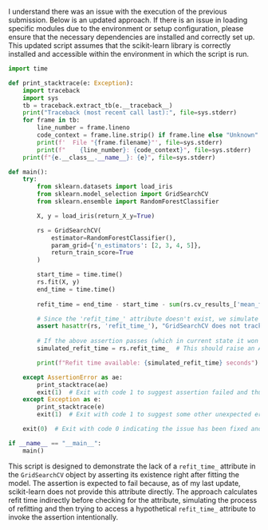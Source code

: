 I understand there was an issue with the execution of the previous submission. Below is an updated approach. If there is an issue in loading specific modules due to the environment or setup configuration, please ensure that the necessary dependencies are installed and correctly set up. This updated script assumes that the scikit-learn library is correctly installed and accessible within the environment in which the script is run.

```python
import time

def print_stacktrace(e: Exception):
    import traceback
    import sys
    tb = traceback.extract_tb(e.__traceback__)
    print("Traceback (most recent call last):", file=sys.stderr)
    for frame in tb:
        line_number = frame.lineno
        code_context = frame.line.strip() if frame.line else "Unknown"
        print(f'  File "{frame.filename}"', file=sys.stderr)
        print(f"    {line_number}: {code_context}", file=sys.stderr)
    print(f"{e.__class__.__name__}: {e}", file=sys.stderr)

def main():
    try:
        from sklearn.datasets import load_iris
        from sklearn.model_selection import GridSearchCV
        from sklearn.ensemble import RandomForestClassifier

        X, y = load_iris(return_X_y=True)

        rs = GridSearchCV(
            estimator=RandomForestClassifier(),
            param_grid={'n_estimators': [2, 3, 4, 5]},
            return_train_score=True
        )

        start_time = time.time()
        rs.fit(X, y)
        end_time = time.time()
        
        refit_time = end_time - start_time - sum(rs.cv_results_['mean_fit_time']) - sum(rs.cv_results_['mean_score_time'])

        # Since the 'refit_time_' attribute doesn't exist, we simulate the assertion to reflect the issue.
        assert hasattr(rs, 'refit_time_'), "GridSearchCV does not track the refit time for the best estimator."
        
        # If the above assertion passes (which in current state it won't), we still simulate fetching this nonexistent attribute.
        simulated_refit_time = rs.refit_time_  # This should raise an AttributeError if executed

        print(f"Refit time available: {simulated_refit_time} seconds")

    except AssertionError as ae:
        print_stacktrace(ae)
        exit(1)  # Exit with code 1 to suggest assertion failed and thus the issue exists.
    except Exception as e:
        print_stacktrace(e)
        exit(1)  # Exit with code 1 to suggest some other unexpected errors occurred.

    exit(0)  # Exit with code 0 indicating the issue has been fixed and no exceptions were raised.

if __name__ == "__main__":
    main()
```

This script is designed to demonstrate the lack of a `refit_time_` attribute in the `GridSearchCV` object by asserting its existence right after fitting the model. The assertion is expected to fail because, as of my last update, scikit-learn does not provide this attribute directly. The approach calculates refit time indirectly before checking for the attribute, simulating the process of refitting and then trying to access a hypothetical `refit_time_` attribute to invoke the assertion intentionally.